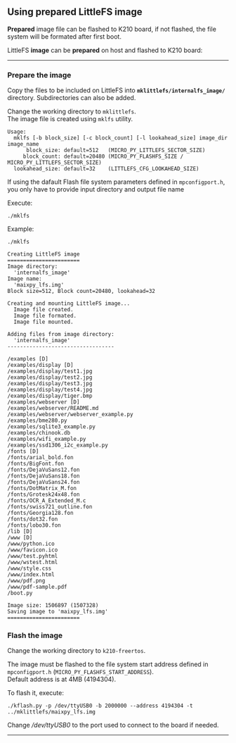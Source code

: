 <br>

## Using prepared **LittleFS** image

**Prepared** image file can be flashed to K210 board, if not flashed, the file system will be formated after first boot.


LittleFS **image** can be **prepared** on host and flashed to K210 board:

---

### Prepare the image

Copy the files to be included on LittleFS into **`mklittlefs/internalfs_image/`** directory. Subdirectories can also be added.

Change the working directory to `mklittlefs`.<br>
The image file is created using `mklfs` utility.

```
Usage:
  mklfs [-b block_size] [-c block_count] [-l lookahead_size] image_dir image_name
      block_size: default=512   (MICRO_PY_LITTLEFS_SECTOR_SIZE)
     block_count: default=20480 (MICRO_PY_FLASHFS_SIZE / MICRO_PY_LITTLEFS_SECTOR_SIZE)
  lookahead_size: default=32    (LITTLEFS_CFG_LOOKAHEAD_SIZE)
```
If using the dafault Flash file system parameters defined in `mpconfigport.h`, you only have to provide input directory and output file name<br>


Execute:
```
./mklfs
```

Example:
```
./mklfs

Creating LittleFS image
=======================
Image directory:
  'internalfs_image'
Image name:
  'maixpy_lfs.img'
Block size=512, Block count=20480, lookahead=32

Creating and mounting LittleFS image...
  Image file created.
  Image file formated.
  Image file mounted.

Adding files from image directory:
  'internalfs_image'
----------------------------------

/examples [D]
/examples/display [D]
/examples/display/test1.jpg
/examples/display/test2.jpg
/examples/display/test3.jpg
/examples/display/test4.jpg
/examples/display/tiger.bmp
/examples/webserver [D]
/examples/webserver/README.md
/examples/webserver/webserver_example.py
/examples/bme280.py
/examples/sqlite3_example.py
/examples/chinook.db
/examples/wifi_example.py
/examples/ssd1306_i2c_example.py
/fonts [D]
/fonts/arial_bold.fon
/fonts/BigFont.fon
/fonts/DejaVuSans12.fon
/fonts/DejaVuSans18.fon
/fonts/DejaVuSans24.fon
/fonts/DotMatrix_M.fon
/fonts/Grotesk24x48.fon
/fonts/OCR_A_Extended_M.c
/fonts/swiss721_outline.fon
/fonts/Georgia128.fon
/fonts/dot32.fon
/fonts/lobo30.fon
/lib [D]
/www [D]
/www/python.ico
/www/favicon.ico
/www/test.pyhtml
/www/wstest.html
/www/style.css
/www/index.html
/www/pdf.png
/www/pdf-sample.pdf
/boot.py

Image size: 1506897 (1507328)
Saving image to 'maixpy_lfs.img'
=======================

```

### Flash the image

Change the working directory to `k210-freertos`.

The image must be flashed to the file system start address defined in `mpconfigport.h` (`MICRO_PY_FLASHFS_START_ADDRESS`).<br>
Default address is at 4MB (4194304).

To flash it, execute:
```
./kflash.py -p /dev/ttyUSB0 -b 2000000 --address 4194304 -t ../mklittlefs/maixpy_lfs.img
```

Change */dev/ttyUSB0* to the port used to connect to the board if needed.

---


